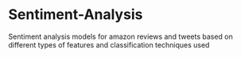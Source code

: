 # Sentiment-Analysis
Sentiment analysis models for amazon reviews and tweets based on different types of features and classification techniques used
